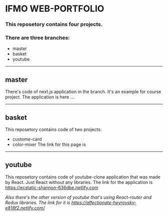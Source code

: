 # IFMO WEB-PORTFOLIO
### This reposetory contains four projects.
### There are three branches:
* master
* basket
* youtube
---
master 
---

There's code of next.js application in the branch. It's an example for course project.
The application is here ...

---
basket
---
This reposetory contains code of two projects:
* custome-card
* color-mixer
The link for this page is 

---
youtube
---
This reposetory contains code of youtube-clone application that was made by React. Just React without any libraries.
The link for the application is https://ecstatic-shannon-636dbe.netlify.com



*Also there's the other version of youtube that's using React-router and Redux libraries. The link for it is https://affectionate-heyrovsky-e818f2.netlify.com/*
